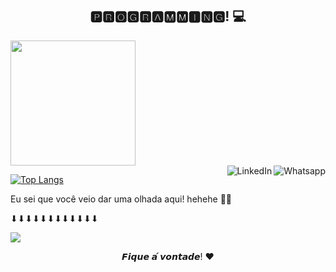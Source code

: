 


<h2 align="center">🅿🆁🅾🅶🆁🅰🅼🅼🅸🅽🅶! 💻</h2>

 <div>
<a href="https://github.com/UskOops" title="minhas_linguagens" align="right">
  
  <img height="200em" src="https://github-readme-stats.vercel.app/api/top-langs/?username=UskOops&layout=compact&langs_count=7&theme=blue"/>
</div>
    
<a href="https://api.whatsapp.com/send?phone=+5531984542217">
    <img src="https://img.shields.io/badge/-Whatsapp-4CA143?style=flat&labelColor=4CA143&logo=whatsapp&logoColor=black" title="Text me" align="right" alt="Whatsapp">
</a>

<a href="https://www.linkedin.com/in/marco-ant%C3%B4nio-5a420418a/">
    <img src="https://img.shields.io/badge/-LinkedIn-blue?style=flat&logo=Linkedin&logoColor=white" title="My Social Network" align="right" alt="LinkedIn">
</a>

[![Top Langs](https://github-readme-stats.vercel.app/api/top-langs/?username=UskOops&layout=compact)](https://github.com/UskOops/github-readme-stats) 

    
  
Eu sei que você veio dar uma olhada aqui! hehehe 👀👀 <br></p>
<p align="center"> <p>⬇⬇⬇⬇⬇⬇⬇⬇⬇⬇⬇⬇</p>
   <img alingn="center" src="https://profile-counter.glitch.me/Tonho/count.svg" /></p>
<p align="center">
𝙁𝙞𝙦𝙪𝙚 𝙖́ 𝙫𝙤𝙣𝙩𝙖𝙙𝙚! ♥
</p>




